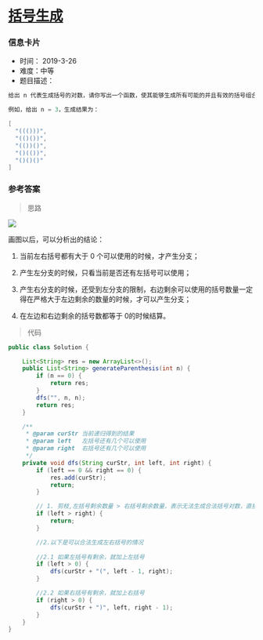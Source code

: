 # [括号生成](https://leetcode-cn.com/problems/generate-parentheses/)

### 信息卡片

- 时间： 2019-3-26
- 难度：中等
- 题目描述：

```java
给出 n 代表生成括号的对数，请你写出一个函数，使其能够生成所有可能的并且有效的括号组合。

例如，给出 n = 3，生成结果为：

[
  "((()))",
  "(()())",
  "(())()",
  "()(())",
  "()()()"
]
```



### 参考答案

> 思路

![](https://pic.leetcode-cn.com/7ec04f84e936e95782aba26c4663c5fe7aaf94a2a80986a97d81574467b0c513-LeetCode%20%E7%AC%AC%2022%20%E9%A2%98%EF%BC%9A%E2%80%9C%E6%8B%AC%E5%8F%B7%E7%94%9F%E5%87%BA%E2%80%9D%E9%A2%98%E8%A7%A3%E9%85%8D%E5%9B%BE.png)

画图以后，可以分析出的结论：

1. 当前左右括号都有大于 0 个可以使用的时候，才产生分支；
2. 产生左分支的时候，只看当前是否还有左括号可以使用；

3. 产生右分支的时候，还受到左分支的限制，右边剩余可以使用的括号数量一定得在严格大于左边剩余的数量的时候，才可以产生分支；

4. 在左边和右边剩余的括号数都等于 0的时候结算。



> 代码


```java
public class Solution {

    List<String> res = new ArrayList<>();
    public List<String> generateParenthesis(int n) {
        if (n == 0) {
            return res;
        }
        dfs("", n, n);
        return res;
    }

    /**
     * @param curStr 当前递归得到的结果
     * @param left   左括号还有几个可以使用
     * @param right  右括号还有几个可以使用
     */
    private void dfs(String curStr, int left, int right) {
        if (left == 0 && right == 0) {
            res.add(curStr);
            return;
        }

        // 1. 剪枝,左括号剩余数量 > 右括号剩余数量，表示无法生成合法括号对数，直接return
        if (left > right) {
            return;
        }

        //2.以下是可以合法生成左右括号的情况
        
        //2.1 如果左括号有剩余，就加上左括号
        if (left > 0) { 
            dfs(curStr + "(", left - 1, right);
        }

        //2.2 如果右括号有剩余，就加上右括号
        if (right > 0) {
            dfs(curStr + ")", left, right - 1);
        }
    }
}
```






